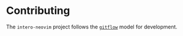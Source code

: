 # Contributing

The `intero-neovim` project follows the [`gitflow`](https://github.com/nvie/gitflow) model for development.

